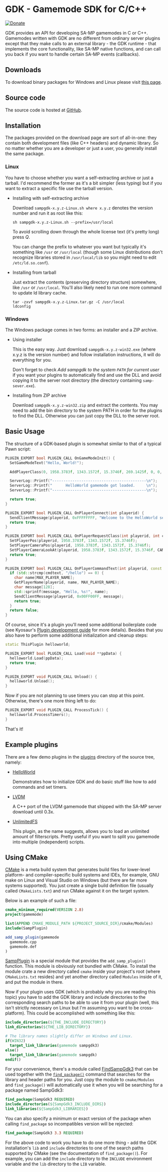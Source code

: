 GDK - Gamemode SDK for C/C++ 
============================

[![Donate][donate_button]][donate]

GDK provides an API for developing SA-MP gamemodes in C or C++. Gamemodes
written with GDK are no different from ordinary server plugins except that
they make calls to an external library - the GDK runtime - that implements
the core functionality, like SA-MP native functions, and can call you back
if you want to handle certain SA-MP events (callbacks). 

Downloads
---------

To download binary packages for Windows and Linux please visit
[this page][download].

Source code
-----------

The source code is hosted at [GitHub][github].

Installation
------------

The packages provided on the download page are sort of all-in-one: they contain
both development files (like C++ headers) and dynamic library. So no matter
whether you are a developer or just a user, you generally install the same
package.

### Linux ###

You have to choose whether you want a self-extracting archive or just a
tarball. I'd recommend the former as it's a bit simpler (less typing)
but if you want to extract a specific file use the tarball version.


* Installing with self-extracting archive

  Download `sampgdk-x.y.z-Linux.sh where x.y.z` denotes the version number
  and run it as root like this:

  `sh sampgdk-x.y.z-Linux.sh --prefix=/usr/local`

  To avoid scrolling down through the whole license text (it's pretty
  long) press *Q*.

  You can change the prefix to whatever you want but typically it's
  something like `/usr` or `/usr/local` (though some Linux distributions
  don't recognize libraries stored in `/usr/local/lib` so you might need
  to edit `/etc/ld.so.conf`).


* Installing from tarball

  Just extract the contents (preserving directory structure) somewhere,
  like `/usr` or `/usr/local`. You'll also likely need to run one more
  command to update ld library cache.

  ```shell
  tar -zxvf sampgdk-x.y.z-Linux.tar.gz -C /usr/local
  ldconfig
  ```

### Windows ###

The Windows package comes in two forms: an installer and a ZIP archive.

* Using installer

  This is the easy way. Just download `sampgdk-x.y.z-win32.exe` (where x.y.z
  is the version number) and follow installation instructions, it will do
  everything for you.

  Don't forget to check *Add sampgdk to the system `PATH` for current
  user* if you want your plugins to automatically find and use the
  DLL and avoid copying it to the server root directory (the directory
  containing `samp-sever.exe`).

* Installing from ZIP archive

  Download `sampgdk-x.y.z-win32.zip` and extract the contents. You may
  need to add the bin directory to the system PATH in order for the
  plugins to find the DLL. Otherwise you can just copy the DLL to the
  server root.

Basic Usage
-----------

The structure of a GDK-based plugin is somewhat similar to that of a typical
Pawn script:

```c++
PLUGIN_EXPORT bool PLUGIN_CALL OnGameModeInit() {
  SetGameModeText("Hello, World!");

  AddPlayerClass(0, 1958.3783f, 1343.1572f, 15.3746f, 269.1425f, 0, 0, 0, 0, 0, 0);

  ServerLog::Printf("------------------------------------------\n");
  ServerLog::Printf("      HelloWorld gamemode got loaded.     \n");
  ServerLog::Printf("------------------------------------------\n");

  return true;
}

PLUGIN_EXPORT bool PLUGIN_CALL OnPlayerConnect(int playerid) {
  SendClientMessage(playerid, 0xFFFFFFFF, "Welcome to the HelloWorld server!");
  return true;
}

PLUGIN_EXPORT bool PLUGIN_CALL OnPlayerRequestClass(int playerid, int classid) {
  SetPlayerPos(playerid, 1958.3783f, 1343.1572f, 15.3746f);
  SetPlayerCameraPos(playerid, 1958.3783f, 1343.1572f, 15.3746f);
  SetPlayerCameraLookAt(playerid, 1958.3783f, 1343.1572f, 15.3746f, CAMERA_CUT);
  return true;
}

PLUGIN_EXPORT bool PLUGIN_CALL OnPlayerCommandText(int playerid, const char *cmdtext) {
  if (std::strcmp(cmdtext, "/hello") == 0) {
    char name[MAX_PLAYER_NAME];
    GetPlayerName(playerid, name, MAX_PLAYER_NAME);
    char message[128];
    std::sprintf(message, "Hello, %s!", name);
    SendClientMessage(playerid, 0x00FF00FF, message);
    return true;
  }
  return false;
}
```

Of course, since it's a plugin you'll need some additional boilerplate code
(see Kyosaur's [Plugin development guide][guide] for more details). Besides
that you also have to perform some additional initialization and cleanup steps:

```c++
static ThisPlugin helloworld;

PLUGIN_EXPORT bool PLUGIN_CALL Load(void **ppData) {
  helloworld.Load(ppData);
  return true;
}

PLUGIN_EXPORT void PLUGIN_CALL Unload() {
  helloworld.Unload();
}
```

Now if you are not planning to use timers you can stop at this point.
Otherwise, there's one more thing left to do:

```c++
PLUGIN_EXPORT void PLUGIN_CALL ProcessTick() {
  helloworld.ProcessTimers();
}
```

That's it!

Example plugins
---------------

There are a few demo plugins in the [plugins][plugins] directory of the
source tree, namely:

* [HelloWorld][helloworld]

  Demonstrates how to initialize GDK and do basic stuff like how to add
  commands and set timers.


* [LVDM][lvdm]

  A C++ port of the LVDM gamemode that shipped with the SA-MP server download
  until 0.3x.


* [UnlimitedFS][unlimitedfs]

  This plugin, as the name suggests, allows you to load an unlimited amount of
  filterscripts. Pretty useful if you want to split you gamemode into multiple
  (independent) scripts.

Using CMake
-----------

[CMake][cmake] is a meta build system that generates build files for lower-level
platform- and compiler-specific build systems and IDEs, for example, GNU make
on Linux and Visual Studio on Windows (but there are far more systems
supported). You just create a single build definition file (usually called
`CMakeLists.txt`) and run CMake against it on the target system.

Below is an example of such a file:

```cmake
cmake_minimum_required(VERSION 2.8)
project(gamemode)

list(APPEND CMAKE_MODULE_PATH ${PROJECT_SOURCE_DIR}/cmake/Modules)
include(SampPlugin)

add_samp_plugin(gamemode
  gamemode.cpp
  gamemode.def
)
```

[SampPlugin][SampPlugin.cmake] is a special module that provides the
`add_samp_plugin()` function. This module is obviously not bundled with
CMake. To install the module crate a new directory called `cmake` inside
your project's root (where `CMakeLists.txt` resides) and yet another
directory called `Modules` inside of it, and put the module in there.

Now if your plugin uses GDK (which is probably why you are reading this
topic) you have to add the GDK library and include directories to the
corresponding search paths to be able to use it from your plugin (well,
this isn't strictly necessary on Linux but I'm assuming you want to be
cross-platform). This could be accomplished with something like this:

```cmake
include_directories(${THE_INCLUDE_DIRECTORY})
link_directories(${THE_LIB_DIRECTORY})

# The library names slightly differ on Windows and Linux.
if(WIN32)
  target_link_libraries(gamemode sampgdk3)
else()
  target_link_libraries(gamemode sampgdk)
endif()
```

For your convenience, there's a module called [FindSampGdk3][FindSampGdk3.cmake]
that can be used together with the [`find_package()`][find_package] command that
searches for the library and header paths for you. Just copy the module to 
`cmake/Modules` and `find_package()` will automatically use it when you will be
searching for a package named SampGdk3:

```cmake
find_package(SampGdk3 REQUIRED)
include_directories(${SampGdk3_INCLUDE_DIRS})
link_libraries(${SampGdk3_LIBRARIES})
```

You can also specify a minimum or exact version of the package when calling
`find_package` so incompatibles version will be rejected:

```cmake
find_package(SampGdk3 3.3 REQUIRED)
```

For the above code to work you have to do one more thing - add the GDK
installation's `lib` and `include` directories to one of the search paths
supported by CMake (see the documentation of `find_package()`). For example,
you can add the `include` directory to the `INCLUDE` environment variable and
the `lib` directory to the `LIB` variable.

[donate]: http://pledgie.com/campaigns/19068
[donate_button]: http://pledgie.com/campaigns/19068.png
[download]: http://zeex.github.com/sampgdk
[github]: https://github.com/Zeex/sampgdk
[guide]: http://forum.sa-mp.com/showthread.php?t=295798
[plugins]: https://github.com/Zeex/sampgdk/tree/master/plugins
[helloworld]: https://github.com/Zeex/sampgdk/tree/master/plugins/helloworld
[lvdm]: https://github.com/Zeex/sampgdk/tree/master/plugins/lvdm
[unlimitedfs]: https://github.com/Zeex/sampgdk/tree/master/plugins/unlimitedfs
[cmake]: http://www.cmake.org/
[SampPlugin.cmake]: https://github.com/Zeex/sampgdk/blob/master/cmake/Modules/SampPlugin.cmake
[FindSampGdk3.cmake]: https://github.com/Zeex/sampgdk/blob/master/cmake/Modules/FindSampGdk3.cmake
[find_package]: http://www.cmake.org/cmake/help/v2.8.10/cmake.html#command:find_package